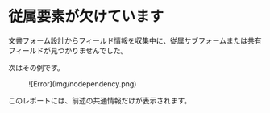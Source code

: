 # 従属要素が欠けています

文書フォーム設計からフィールド情報を収集中に、従属サブフォームまたは共有フィールドが見つかりませんでした。

次はその例です。
<figure markdown="1">
  ![Error](img/nodependency.png)
</figure>

このレポートには、前述の共通情報だけが表示されます。
